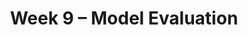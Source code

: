 ---
    title: Week 9 – Model Evaluation
    weekNumber: 9
    days:
      - date: 2021-5-23
        events:
          "**LEC 24**{: .label .label-lecture } Examples":
          "**Lab 8**{: .label .label-lab } **Feature Engineering (due 5/23)**":
      - date: 2021-5-25
        events:
          "**LEC 25**{: .label .label-lecture } Model Evaluation":
      - date: 2021-5-26
        events:
          "**PROJ 4**{: .label .label-proj } **Language Models (due 5/26)**":
      - date: 2021-5-27
        events:
          "**LEC 26**{: .label .label-lecture } More Model Evaluation":
---
